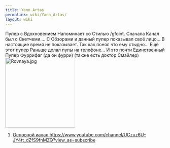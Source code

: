 ```yaml
---
title: Yann Artas
permalink: wiki/Yann_Artas/
layout: wiki
---
```


Пупер с Вдохновением Напоминает со Стилью /gfoint. Сначала Канал был с
Скетчеми.... С Обзорами и данный пупер показывал своё лицо... В
настоящие время не показывает. Так как понял что ему стыдно... Ещё этот
пупер Раньше делал пупы на телефоне... И это почти Единственный Пупер
Фуррифаг (да он фурри) (также есть доктор Смайлер)
<img src="Rovnaya.jpg" title="fig:Rovnaya.jpg" width="220" height="220" alt="Rovnaya.jpg" />

1.  [Основной канал
    <https://www.youtube.com/channel/UCzuz6U-JY4tt_dZfS9fnMZQ?view_as=subscribe>](Основной_канал_https://www.youtube.com/channel/UCzuz6U-JY4tt_dZfS9fnMZQ?view_as=subscriber "wikilink")

